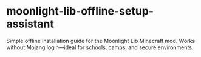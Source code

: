 # moonlight-lib-offline-setup-assistant
Simple offline installation guide for the Moonlight Lib Minecraft mod. Works without Mojang login—ideal for schools, camps, and secure environments.
